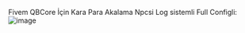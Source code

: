 Fivem QBCore İçin Kara Para Akalama Npcsi Log sistemli Full Configli: ![image](https://github.com/user-attachments/assets/81198b21-329f-48dd-88ad-4da949ac8526)
